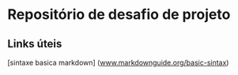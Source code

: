 # Repositório de desafio de projeto


## Links úteis
[sintaxe basica markdown] (www.markdownguide.org/basic-sintax)
